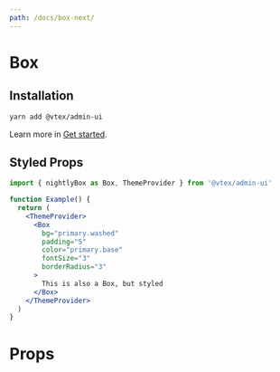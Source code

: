 ```yaml
---
path: /docs/box-next/
---
```


# Box

## Installation

```sh
yarn add @vtex/admin-ui
```

Learn more in [Get started](/docs/get-started/).

## Styled Props

```jsx
import { nightlyBox as Box, ThemeProvider } from '@vtex/admin-ui'

function Example() {
  return (
    <ThemeProvider>
      <Box
        bg="primary.washed"
        padding="5"
        color="primary.base"
        fontSize="3"
        borderRadius="3"
      >
        This is also a Box, but styled
      </Box>
    </ThemeProvider>
  )
}
```

# Props

<proptypes heading="Box" component="nightlyBox" />
